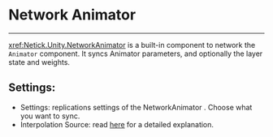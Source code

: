 # Network Animator

---

<xref:Netick.Unity.NetworkAnimator> is a built-in component to network the `Animator` component. It syncs Animator parameters, and optionally the layer state and weights.

## Settings:

- Settings:  replications settings of the NetworkAnimator . Choose what you want to sync.
- Interpolation Source: read [here](../interpolation.md#interpolation-source) for a detailed explanation.
